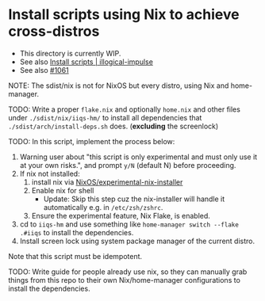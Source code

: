 # Install scripts using Nix to achieve cross-distros
- This directory is currently WIP.
- See also [Install scripts | illogical-impulse](https://ii.clsty.link/en/dev/inst-script/)
- See also [#1061](https://github.com/end-4/dots-hyprland/issues/1061)

NOTE: The sdist/nix is not for NixOS but every distro, using Nix and home-manager.

TODO:
Write a proper `flake.nix` and optionally `home.nix` and other files under `./sdist/nix/iiqs-hm/` to install all dependencies that `./sdist/arch/install-deps.sh` does. (**excluding** the screenlock)

TODO:
In this script, implement the process below:
1. Warning user about "this script is only experimental and must only use it at your own risks.", and prompt `y/N` (default N) before proceeding.
2. If nix not installed:
   1. install nix via [NixOS/experimental-nix-installer](https://github.com/NixOS/experimental-nix-installer)
   2. Enable nix for shell 
      - Update: Skip this step cuz the nix-installer will handle it automatically e.g. in `/etc/zsh/zshrc`.
   3. Ensure the experimental feature, Nix Flake, is enabled.
3. cd to `iiqs-hm` and use something like `home-manager switch --flake .#iiqs` to install the dependencies.
4. Install screen lock using system package manager of the current distro.

Note that this script must be idempotent.

TODO:
Write guide for people already use nix, so they can manually grab things from this repo to their own Nix/home-manager configurations to install the dependencies.
